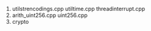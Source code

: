 1. utilstrencodings.cpp  utiltime.cpp threadinterrupt.cpp
2. arith_uint256.cpp  uint256.cpp
3. crypto